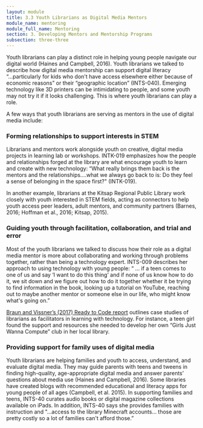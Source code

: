 ```yaml
---
layout: module
title: 3.3 Youth Librarians as Digital Media Mentors
module_name: mentoring
module_full_name: Mentoring
section: 3. Developing Mentors and Mentorship Programs
subsection: three-three
---
```


Youth librarians can play a distinct role in helping young people navigate our digital world (Haines and Campbell, 2016). Youth librarians we talked to describe how digital media mentorship can support digital literacy “...particularly for kids who don't have access elsewhere either because of economic reasons” or their “geographic location” (INTS-040). Emerging technology like 3D printers can be intimidating to people, and some youth may not try it if it looks challenging. This is where youth librarians can play a role. 

A few ways that youth librarians are serving as mentors in the use of digital media include: 

### Forming relationships to support interests in STEM 

Librarians and mentors work alongside youth on creative, digital media projects in learning lab or workshops. INTK-019 emphasizes how the people and relationships forged at the library are what encourage youth to learn and create with new technology: “What really brings them back is the mentors and the relationships….what we always go back to is: Do they feel a sense of belonging in the space first?" (INTK-019). 

In another example, librarians at the Kitsap Regional Public Library work closely with youth interested in STEM fields, acting as connectors to help youth access peer leaders, adult mentors, and community partners (Barnes, 2016; Hoffman et al., 2016; Kitsap, 2015). 

### Guiding youth through facilitation, collaboration, and trial and error 

Most of the youth librarians we talked to discuss how their role as a digital media mentor is more about collaborating and working through problems together, rather than being a technology expert. INTS-009 describes her approach to using technology with young people: “ ... if a teen comes to one of us and say ‘I want to do this thing’ and if none of us know how to do it, we sit down and we figure out how to do it together whether it be trying to find information in the book, looking up a tutorial on YouTube, reaching out to maybe another mentor or someone else in our life, who might know what's going on.” 

[Braun and Vissner’s (2017) Ready to Code report](http://www.ala.org/advocacy/sites/ala.org.advocacy/files/content/pp/Ready_To_Code_Report_FINAL.pdf) outlines case studies of librarians as facilitators in learning with technology. For instance, a teen girl found the support and resources she needed to develop her own “Girls Just Wanna Compute” club in her local library. 

### Providing support for family uses of digital media 

Youth librarians are helping families and youth to access, understand, and evaluate digital media. They may guide parents with teens and tweens in finding high-quality, age-appropriate digital media and answer parents’ questions about media use (Haines and Campbell, 2016). Some libraries have created blogs with recommended educational and literacy apps for young people of all ages (Campbell, et al. 2015). In supporting families and teens, INTS-40 curates audio books or digital magazine collections available on iPads. In addition, INTS-40 says she provides families with instruction and "...access to the library Minecraft accounts... those are pretty costly so a lot of families can't afford those.” 
